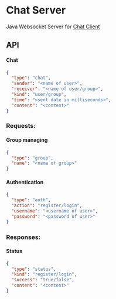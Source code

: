 # Chat Server
Java Websocket Server for [Chat Client](https://github.com/Alexander-Burghuber/chat-client)

## API

#### Chat
```json
{
  "type": "chat",
  "sender": "<name of user>",
  "receiver": "<name of user/group>",
  "kind": "user/group",
  "time": "<sent date in milliseconds>",
  "content": "<content>"
}
```

### Requests:

#### Group managing
```json
{
  "type": "group",
  "name": "<name of group>"
}
```

#### Authentication
```json
{
  "type": "auth",
  "action": "register/login",
  "username": "<username of user>",
  "password": "<password of user>"
}
```

### Responses:

#### Status
```json
{
  "type": "status",
  "kind": "register/login",
  "success": "true/false",
  "content": "<content>"
}
```
